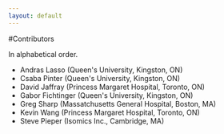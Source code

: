 ```yaml
---
layout: default
---
```

#Contributors

In alphabetical order.

*   Andras Lasso (Queen's University, Kingston, ON)
*   Csaba Pinter (Queen's University, Kingston, ON)
*   David Jaffray (Princess Margaret Hospital, Toronto, ON)
*   Gabor Fichtinger (Queen's University, Kingston, ON)
*   Greg Sharp (Massatchusetts General Hospital, Boston, MA)
*   Kevin Wang (Princess Margaret Hospital, Toronto, ON)
*   Steve Pieper (Isomics Inc., Cambridge, MA)
